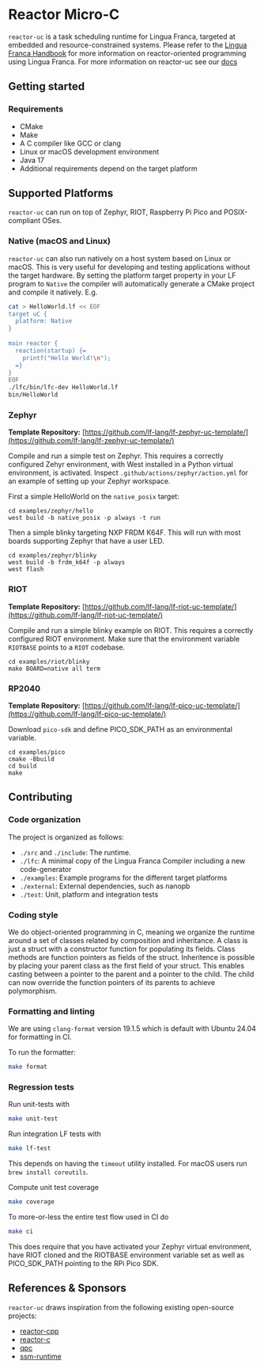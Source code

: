 Reactor Micro-C 
====================

`reactor-uc` is a task scheduling runtime for Lingua Franca, targeted at embedded and resource-constrained systems. Please refer to the
[Lingua Franca Handbook](https://www.lf-lang.org/docs/) for more information on reactor-oriented programming using Lingua Franca. For more
information on reactor-uc see our [docs](https://www.lf-lang.org/reactor-uc/)


## Getting started

### Requirements
- CMake
- Make
- A C compiler like GCC or clang
- Linux or macOS development environment
- Java 17
- Additional requirements depend on the target platform

## Supported Platforms
`reactor-uc` can run on top of Zephyr, RIOT, Raspberry Pi Pico and POSIX-compliant OSes.

### Native (macOS and Linux)
`reactor-uc` can also run natively on a host system based on Linux or macOS. This is very useful for developing and testing applications
without the target hardware. By setting the platform target property in your LF program to `Native` the compiler will automatically generate 
a CMake project and compile it natively. E.g.

```sh
cat > HelloWorld.lf << EOF
target uC {
  platform: Native
}
 
main reactor {
  reaction(startup) {=
    printf("Hello World!\n");
  =}
}
EOF
./lfc/bin/lfc-dev HelloWorld.lf
bin/HelloWorld
```


### Zephyr

**Template Repository:** [https://github.com/lf-lang/lf-zephyr-uc-template/](https://github.com/lf-lang/lf-zephyr-uc-template/)

Compile and run a simple test on Zephyr. This requires a correctly configured
Zehyr environment, with West installed in a Python virtual environment, is
activated. Inspect `.github/actions/zephyr/action.yml` for an example of setting up your Zephyr workspace. 

First a simple HelloWorld on the `native_posix` target:
```shell
cd examples/zephyr/hello
west build -b native_posix -p always -t run
```

Then a simple blinky targeting NXP FRDM K64F. This will run with most boards supporting Zephyr that have a user LED.
```shell
cd examples/zephyr/blinky
west build -b frdm_k64f -p always
west flash
```
### RIOT 

**Template Repository:** [https://github.com/lf-lang/lf-riot-uc-template/](https://github.com/lf-lang/lf-riot-uc-template/)

Compile and run a simple blinky example on RIOT.
This requires a correctly configured RIOT environment.
Make sure that the environment variable `RIOTBASE` points to a `RIOT` codebase.

```shell
cd examples/riot/blinky
make BOARD=native all term
```

### RP2040

**Template Repository:** [https://github.com/lf-lang/lf-pico-uc-template/](https://github.com/lf-lang/lf-pico-uc-template/)

Download `pico-sdk` and define PICO_SDK_PATH as an environmental variable.

```shell
cd examples/pico
cmake -Bbuild
cd build
make
```

## Contributing

### Code organization
The project is organized as follows:
- `./src` and `./include`: The runtime.
- `./lfc`: A minimal copy of the Lingua Franca Compiler including a new code-generator
- `./examples`: Example programs for the different target platforms
- `./external`: External dependencies, such as nanopb
- `./test`: Unit, platform and integration tests

### Coding style
We do object-oriented programming in C, meaning we organize the runtime around a set of classes related by composition and inheritance. A class is just a struct with
a constructor function for populating its fields. Class methods are function pointers as fields of the struct. Inheritence is possible by placing your parent class
as the first field of your struct. This enables casting between a pointer to the parent and a pointer to the child. The child can now override the function pointers
of its parents to achieve polymorphism.

### Formatting and linting
We are using `clang-format` version 19.1.5 which is default with Ubuntu 24.04 for formatting in CI.

To run the formatter:
```sh
make format
```


### Regression tests
Run unit-tests with
```sh
make unit-test
```

Run integration LF tests with
```sh
make lf-test
```

This depends on having the `timeout` utility installed. For macOS users run `brew install coreutils`.

Compute unit test coverage
```sh
make coverage
```

To more-or-less the entire test flow used in CI do
```sh
make ci
```
This does require that you have activated your Zephyr virtual environment, have RIOT cloned and the RIOTBASE environment variable set as well as PICO_SDK_PATH pointing to the RPi Pico SDK.

## References & Sponsors

`reactor-uc` draws inspiration from the following existing open-source projects:

- [reactor-cpp](https://github.com/lf-lang/reactor-cpp)
- [reactor-c](https://github.com/lf-lang/reactor-c)
- [qpc](https://github.com/QuantumLeaps/qpc)
- [ssm-runtime](https://github.com/ssm-lang/ssm-runtime)

